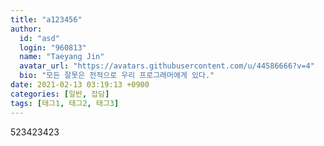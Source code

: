 ```yaml
---
title: "a123456"
author:
  id: "asd"
  login: "960813"
  name: "Taeyang Jin"
  avatar_url: "https://avatars.githubusercontent.com/u/44586666?v=4"
  bio: "모든 잘못은 전적으로 우리 프로그래머에게 있다."
date: 2021-02-13 03:19:13 +0900
categories: [일반, 잡담]
tags: [태그1, 태그2, 태그3]
--- 
```

523423423
